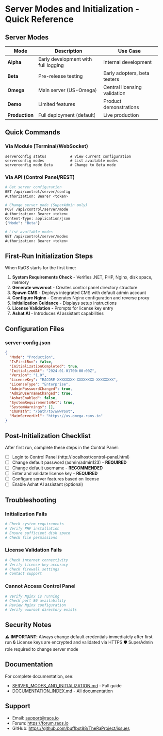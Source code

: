# Server Modes and Initialization - Quick Reference

## Server Modes

| Mode | Description | Use Case |
|------|-------------|----------|
| **Alpha** | Early development with full logging | Internal development |
| **Beta** | Pre-release testing | Early adopters, beta testers |
| **Omega** | Main server (US-Omega) | Central licensing validation |
| **Demo** | Limited features | Product demonstrations |
| **Production** | Full deployment (default) | Live production |

## Quick Commands

### Via Module (Terminal/WebSocket)
```
serverconfig status           # View current configuration
serverconfig modes            # List available modes
serverconfig mode Beta        # Change to Beta mode
```

### Via API (Control Panel/REST)
```bash
# Get server configuration
GET /api/control/server/config
Authorization: Bearer <token>

# Change server mode (SuperAdmin only)
POST /api/control/server/mode
Authorization: Bearer <token>
Content-Type: application/json
{"Mode": "Beta"}

# List available modes
GET /api/control/server/modes
Authorization: Bearer <token>
```

## First-Run Initialization Steps

When RaOS starts for the first time:

1. **System Requirements Check** - Verifies .NET, PHP, Nginx, disk space, memory
2. **Generate wwwroot** - Creates control panel directory structure
3. **Spawn CMS** - Deploys integrated CMS with default admin account
4. **Configure Nginx** - Generates Nginx configuration and reverse proxy
5. **Initialization Guidance** - Displays setup instructions
6. **License Validation** - Prompts for license key entry
7. **Ashat AI** - Introduces AI assistant capabilities

## Configuration Files

### server-config.json
```json
{
  "Mode": "Production",
  "IsFirstRun": false,
  "InitializationCompleted": true,
  "InitializedAt": "2024-01-01T00:00:00Z",
  "Version": "1.0",
  "LicenseKey": "RACORE-XXXXXXXX-XXXXXXXX-XXXXXXXX",
  "LicenseType": "Enterprise",
  "AdminPasswordChanged": true,
  "AdminUsernameChanged": true,
  "AshatEnabled": false,
  "SystemRequirementsMet": true,
  "SystemWarnings": [],
  "CmsPath": "/path/to/wwwroot",
  "MainServerUrl": "https://us-omega.raos.io"
}
```

## Post-Initialization Checklist

After first run, complete these steps in the Control Panel:

- [ ] Login to Control Panel (http://localhost/control-panel.html)
- [ ] Change default password (admin/admin123) - **REQUIRED**
- [ ] Change default username - **RECOMMENDED**
- [ ] Enter and validate license key - **REQUIRED**
- [ ] Configure server features based on license
- [ ] Enable Ashat AI assistant (optional)

## Troubleshooting

### Initialization Fails
```bash
# Check system requirements
# Verify PHP installation
# Ensure sufficient disk space
# Check file permissions
```

### License Validation Fails
```bash
# Check internet connectivity
# Verify license key accuracy
# Check firewall settings
# Contact support
```

### Cannot Access Control Panel
```bash
# Verify Nginx is running
# Check port 80 availability
# Review Nginx configuration
# Verify wwwroot directory exists
```

## Security Notes

⚠️ **IMPORTANT**: Always change default credentials immediately after first run
🔒 License keys are encrypted and validated via HTTPS
🛡️ SuperAdmin role required to change server mode

## Documentation

For complete documentation, see:
- [SERVER_MODES_AND_INITIALIZATION.md](./SERVER_MODES_AND_INITIALIZATION.md) - Full guide
- [DOCUMENTATION_INDEX.md](./DOCUMENTATION_INDEX.md) - All documentation

## Support

- Email: support@raos.io
- Forum: https://forum.raos.io
- GitHub: https://github.com/buffbot88/TheRaProject/issues
